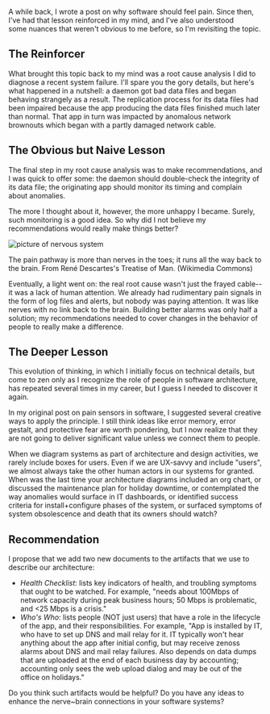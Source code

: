 A while back, I wrote a post on why software should feel pain. Since then, I've had that lesson reinforced in my mind, and I've also understood some nuances that weren't obvious to me before, so I'm revisiting the topic.

## The Reinforcer

What brought this topic back to my mind was a root cause analysis I did to diagnose a recent system failure. I'll spare you the gory details, but here's what happened in a nutshell: a daemon got bad data files and began behaving strangely as a result. The replication process for its data files had been impaired because the app producing the data files finished much later than normal. That app in turn was impacted by anomalous network brownouts which began with a partly damaged network cable.

## The Obvious but Naive Lesson

The final step in my root cause analysis was to make recommendations, and I was quick to offer some: the daemon should double-check the integrity of its data file; the originating app should monitor its timing and complain about anomalies.

The more I thought about it, however, the more unhappy I became. Surely, such monitoring is a good idea. So why did I not believe my recommendations would really make things better?

![picture of nervous system](assets/descartes-reflex.jpg)

The pain pathway is more than nerves in the toes; it runs all the way back to the brain. From René Descartes's Treatise of Man. (Wikimedia Commons)

Eventually, a light went on: the real root cause wasn't just the frayed cable--it was a lack of human attention. We already had rudimentary pain signals in the form of log files and alerts, but nobody was paying attention. It was like nerves with no link back to the brain. Building better alarms was only half a solution; my recommendations needed to cover changes in the behavior of people to really make a difference.

## The Deeper Lesson

This evolution of thinking, in which I initially focus on technical details, but come to zen only as I recognize the role of people in software architecture, has repeated several times in my career, but I guess I needed to discover it again.

In my original post on pain sensors in software, I suggested several creative ways to apply the principle. I still think ideas like error memory, error gestalt, and protective fear are worth pondering, but I now realize that they are not going to deliver significant value unless we connect them to people.

When we diagram systems as part of architecture and design activities, we rarely include boxes for users. Even if we are UX-savvy and include "users", we almost always take the other human actors in our systems for granted. When was the last time your architecture diagrams included an org chart, or discussed the maintenance plan for holiday downtime, or contemplated the way anomalies would surface in IT dashboards, or identified success criteria for install+configure phases of the system, or surfaced symptoms of system obsolescence and death that its owners should watch?

## Recommendation

I propose that we add two new documents to the artifacts that we use to describe our architecture:

* _Health Checklist_: lists key indicators of health, and troubling symptoms that ought to be watched. For example, "needs about 100Mbps of network capacity during peak business hours; 50 Mbps is problematic, and <25 Mbps is a crisis."
* _Who's Who_: lists people (NOT just users) that have a role in the lifecycle of the app, and their responsibilities. For example, "App is installed by IT, who have to set up DNS and mail relay for it. IT typically won't hear anything about the app after initial config, but may receive zenoss alarms about DNS and mail relay failures. Also depends on data dumps that are uploaded at the end of each business day by accounting; accounting only sees the web upload dialog and may be out of the office on holidays."

Do you think such artifacts would be helpful? Do you have any ideas to enhance the nerve~brain connections in your software systems?
